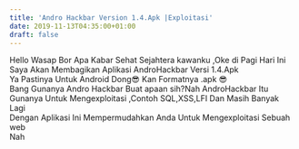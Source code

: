 ```yaml
---
title: 'Andro Hackbar Version 1.4.Apk |Exploitasi'
date: 2019-11-13T04:35:00+01:00
draft: false
---
```


  
Hello Wasap Bor Apa Kabar Sehat Sejahtera kawanku ,Oke di Pagi Hari Ini Saya Akan Membagikan Aplikasi AndroHackbar Versi 1.4.Apk  
Ya Pastinya Untuk Android Dong😎 Kan Formatnya .apk 😎  
Bang Gunanya Andro Hackbar Buat apaan sih?Nah AndroHackbar Itu Gunanya Untuk Mengexploitasi ,Contoh SQL,XSS,LFI Dan Masih Banyak Lagi  
Dengan Aplikasi Ini Mempermudahkan Anda Untuk Mengexploitasi Sebuah web  
Nah